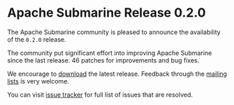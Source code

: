 <!--
Licensed under the Apache License, Version 2.0 (the "License");
you may not use this file except in compliance with the License.
You may obtain a copy of the License at

http://www.apache.org/licenses/LICENSE-2.0

Unless required by applicable law or agreed to in writing, software
distributed under the License is distributed on an "AS IS" BASIS,
WITHOUT WARRANTIES OR CONDITIONS OF ANY KIND, either express or implied.
See the License for the specific language governing permissions and
limitations under the License.
-->

# Apache Submarine Release 0.2.0

The Apache Submarine community is pleased to announce the availability of the `0.2.0` release.

The community put significant effort into improving Apache Submarine since the last release.
46 patches for improvements and bug fixes.

We encourage to [download](/docs/download) the latest release. Feedback through the [mailing lists](/docs/community/README) is very welcome.

You can visit [issue tracker](https://issues.apache.org/jira/secure/ReleaseNote.jspa?version=12343240&styleName=&projectId=12316221) for full list of issues that are resolved.

